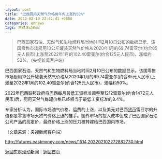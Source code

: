 ```yaml
---
layout: post
title: "巴西厨用天然气价格两年内上涨约50%"
date: 2022-02-10 22:42:41 +0800
categories: emnews
tags: 东财滚动新闻
---
```

> 巴西国家石油、天然气和生物燃料局当地时间2月10日公布的数据显示，该国零售市场厨用13公斤罐装天然气价格从2020年1月的69.74雷亚尔(约合85元人民币)上涨至2022年1月的102.40雷亚尔(约合125元人民币)，涨幅约50%。（央视新闻客户端）

<p>巴西国家石油、天然气和生物燃料局当地时间2月10日公布的数据显示，该国零售市场厨用13公斤罐装天然气价格从2020年1月的69.74雷亚尔(约合85元人民币)上涨至2022年1月的102.40雷亚尔(约合125元人民币)，涨幅约50%。</p>
 <p>2022年巴西联邦政府将巴西每月最低工资标准调整至1212雷亚尔(约合1472元人民币)后，厨用天然气每罐价格已经相当于最低工资标准的8.4%。</p>
 <p>专家分析认为，国际市场油气价格、运费的上涨，以及美元对巴西<span id="Info.3326"><a href="http://data.eastmoney.com/cjsj/hbgyl.html" class="infokey">货币</a></span>雷亚尔的升值都是零售市场天然气价格上涨的推手。国外市场的投入成本促成了巴西国家石油公司产品的高定价，最终价格上涨的压力被转嫁给巴西国内市场。</p><p class="em_media">（文章来源：央视新闻客户端）</p>

<http://futures.eastmoney.com/news/1514,202202102272882730.html>

[返回东财滚动新闻](//finews.withounder.com/emnews/)｜[返回首页](//finews.withounder.com/)